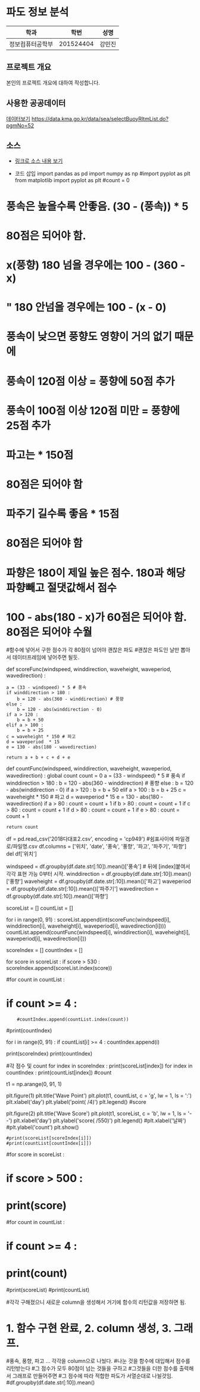 # 파도 정보 분석

학과 | 학번 | 성명
---- | ---- | ---- 
정보컴퓨터공학부 |201524404 |강민진


## 프로젝트 개요
본인의 프로젝트 개요에 대하여 작성합니다.

## 사용한 공공데이터 
[데이터보기](https://github.com/cybermin/python2019/blob/master/%EB%B6%80%EC%82%B0%EA%B5%90%ED%86%B5%EA%B3%B5%EC%82%AC_%EB%8F%84%EC%8B%9C%EC%B2%A0%EB%8F%84%EC%97%AD%EC%82%AC%EC%A0%95%EB%B3%B4_20190520.csv)
https://data.kma.go.kr/data/sea/selectBuoyRltmList.do?pgmNo=52

## 소스
* [링크로 소스 내용 보기](https://github.com/cybermin/python2019/blob/master/tes.py) 

* 코드 삽입
import pandas as pd
import numpy as np
#import pyplot as plt
from matplotlib import pyplot as plt
#count = 0
# 풍속은 높을수록 안좋음. (30 - (풍속)) * 5
# 80점은 되어야 함.

# x(풍향) 180 넘을 경우에는 100 - (360 - x)
#   "     180 안넘을 경우에는 100 - (x - 0)
# 풍속이 낮으면 풍향도 영향이 거의 없기 때문에
# 풍속이 120점 이상 = 풍향에 50점 추가
# 풍속이 100점 이상 120점 미만 = 풍향에 25점 추가
# 파고는 * 150점
# 80점은 되어야 함

# 파주기 길수록 좋음 * 15점
# 80점은 되어야 함

# 파향은 180이 제일 높은 점수. 180과 해당 파향빼고 절댓값해서 점수
# 100 - abs(180 - x)가 60점은 되어야 함. 80점은 되어야 수월

#함수에 넣어서 구한 점수가 각 80점이 넘어야 괜찮은 파도
#괜찮은 파도인 날만 뽑아서 데이터프레임에 넣어주면 될듯.

def scoreFunc(windspeed, winddirection, waveheight, waveperiod, wavedirection) :

    a = (33 - windspeed) * 5 # 풍속
    if winddirection > 180 :
        b = 120 - abs(360 - winddirection) # 풍향
    else :
        b = 120 - abs(winddirection - 0)
    if a > 120 :
        b = b + 50
    elif a > 100 :
        b = b + 25
    c = waveheight * 150 # 파고
    d = waveperiod  * 15
    e = 130 - abs(180 - wavedirection)

    return a + b + c + d + e

def countFunc(windspeed, winddirection, waveheight, waveperiod, wavedirection) :
    global count
    count = 0
    a = (33 - windspeed) * 5 # 풍속
    if winddirection > 180 :
        b = 120 - abs(360 - winddirection) # 풍향
    else :
        b = 120 - abs(winddirection - 0)
    if a > 120 :
        b = b + 50
    elif a > 100 :
        b = b + 25
    c = waveheight * 150 # 파고
    d = waveperiod  * 15
    e = 130 - abs(180 - wavedirection)
    if a > 80 :
        count = count + 1
    if b > 80 :
        count = count + 1
    if c > 80 :
        count = count + 1
    if d > 80 :
        count = count + 1
    if e > 80 :
        count = count + 1

    return count

df = pd.read_csv('2018다대포2.csv', encoding = 'cp949') #쉼표사이에 파일경로/파일명.csv
df.columns = ['위치', 'date', '풍속', '풍향', '파고', '파주기', '파향']
del df['위치']

windspeed = df.groupby(df.date.str[:10]).mean()['풍속'] # 뒤에 [index]붙여서 각각 표현 가능 0부터 시작.
winddirection = df.groupby(df.date.str[:10]).mean()['풍향']
waveheight = df.groupby(df.date.str[:10]).mean()['파고']
waveperiod = df.groupby(df.date.str[:10]).mean()['파주기']
wavedirection = df.groupby(df.date.str[:10]).mean()['파향']

scoreList = []
countList = []

for i in range(0, 91) :
    scoreList.append(int(scoreFunc(windspeed[i], winddirection[i], waveheight[i], waveperiod[i], wavedirection[i])))
    countList.append(countFunc(windspeed[i], winddirection[i], waveheight[i], waveperiod[i], wavedirection[i]))

scoreIndex = []
countIndex = []

for score in scoreList :
    if score > 530 :
        scoreIndex.append(scoreList.index(score))

#for count in countList :
#    if count >= 4 :
        #countIndex.append(countList.index(count))
#print(countIndex)

for i in range(0, 91) :
    if countList[i] >= 4 :
        countIndex.append(i)

print(scoreIndex)
print(countIndex)

#각 점수 및 count
for index in scoreIndex :
    print(scoreList[index])
for index in countIndex :
    print(countList[index])
#count

t1 = np.arange(0, 91, 1)

plt.figure(1)
plt.title('Wave Point')
plt.plot(t1, countList, c = 'g', lw = 1, ls = ':')
plt.xlabel('day')
plt.ylabel('point( /4)')
plt.legend()
#score

plt.figure(2)
plt.title('Wave Score')
plt.plot(t1, scoreList, c = 'b', lw = 1, ls = '--')
plt.xlabel('day')
plt.ylabel('score( /550)')
plt.legend()
#plt.xlabel('날짜')
#plt.ylabel('count')
plt.show()


    #print(scoreList[scoreIndex[i]])
    #print(countList[countIndex[i]])


#for score in scoreList :
#    if score > 500 :
#        print(score)
#for count in countList :
#    if count >= 4 :
#        print(count)

#print(scoreList)
#print(countList)


#각각 구해졌으니 새로운 column을 생성해서 거기에 함수의 리턴값을 저장하면 됨.
# 1. 함수 구현 완료, 2. column 생성, 3. 그래프.


#풍속, 풍향, 파고 ... 각각을 column으로 나눴다.
#나눈 것을 함수에 대입해서 점수를 리턴받는다
#그 점수가 모두 80점이 넘는 것들을 구하고
#그것들을 더한 점수를 출력해서 그래프로 만들어주면
#그 점수에 따라 적합한 파도가 서열순대로 나뉠것임.
#df.groupby(df.date.str[:10]).mean()
